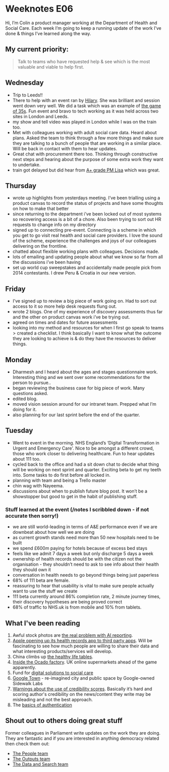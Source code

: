 # Weeknotes E06
Hi, I’m Colin a product manager working at the Department of Health and Social Care. Each week I’m going to keep a running update of the work I’ve done & things I’ve learned along the way.

## My current priority:
> Talk to teams who have requested help & see which is the most valuable and viable to help first.

## Wednesday
- Trip to Leeds!!
- There to help with an event ran by [Hilary](https://twitter.com/hiralyhall). She was brilliant and session went down very well. We did a task which was an example of [the game of 35s](http://www.coachingagileteams.com/2009/08/30/agile/agile-team-start-up/attachment/how-to-facilitate-35/). Fun event and bravo to tech working as it was held across two sites in London and Leeds.
- my show and tell video was played in London while I was on the train too. 
- Met with colleagues working with adult social care data. Heard about plans. Asked the team to think through a few more things and make sure they are talking to a bunch of people that are working in a similar place. Will be back in contact with them to hear updates.
- Great chat with procurement there too. Thinking through constructive next steps and hearing about the purpose of some extra work they want to undertake.
- train got delayed but did hear from [A+ grade PM Lisa](https://twitter.com/lisa_e_scott) which was great.

## Thursday
- wrote up highlights from yesterdays meeting. I’ve been trialling using a product canvas to record the status of projects and have some thoughts on how to make that better
- since returning to the department i’ve been locked out of most systems so recovering access is a bit of a chore. Also been trying to sort out HR requests to change info on my directory
- signed up to connecting pre-event. Connecting is a scheme in which you get to go visit real health and social care providers. I love the sound of the scheme, experience the challenges and joys of our colleagues delivering on the frontline. 
- chatted about flexible working plans with colleagues. Decisions made.
- lots of emailing and updating people about what we know so far from all the discussions i’ve been having
- set up world cup sweepstakes and accidentally made people pick from 2014 contestants. I drew Peru & Croatia in our new version.

## Friday
- I’ve signed up to review a big piece of work going on. Had to sort out access to it so more help desk requests flung out.
- wrote 2 blogs. One of my experience of discovery assessments thus far and the other on product canvas work i’ve be trying out.
- agreed on times and dates for future assessments
- looking into my method and resources for when I first go speak to teams > created a checklist. I think basically I want to know what the outcome they are looking to achieve is & do they have the resources to deliver things.

## Monday
- Dharmesh and I heard about the ages and stages questionnaire work. Interesting thing and we sent over some recommendations for the person to pursue.. 
- began reviewing the business case for big piece of work. Many questions asked.
- edited blog.
- moved vision session around for our intranet team. Prepped what I’m doing for it.
- also planning for our last sprint before the end of the quarter.

## Tuesday
- Went to event in the morning. NHS England’s ‘Digital Transformation in Urgent and Emergency Care'. Nice to be amongst a different crowd, those who work closer to delivering healthcare. Fun to hear updates about 111 too.
- cycled back to the office and had a sit down chat to decide what thing will be working on next sprint and quarter. Exciting beta to get my teeth into. Some tasks to do first before all locked in.
- planning with team and being a Trello master
- chin wag with Nayeema.
- discussions about when to publish future blog post. It won’t be a showstopper but good to get in the habit of publishing stuff. 

### Stuff learned at the event (/notes I scribbled down - if not accurate then sorry!)
- we are still world-leading in terms of A&E performance even if we are downbeat about how well we are doing
- as current growth stands need more than 50 new hospitals need to be built
- we spend £600m paying for hotels because of excess bed stays
- feels like we admit 7 days a week but only discharge 5 days a week
- ownership of health records should be with the citizen not the organisation - they shouldn’t need to ask to see info about their health they should own it
- conversation in health needs to go beyond things being just paperless
- 68% of 111 beta are female.
- reassuring to hear that usability is vital to make sure people actually want to use the stuff we create
- 111 beta currently around 86% completion rate, 2 minute journey times, their discovery hypotheses are being proved correct
- 68% of traffic to NHS.uk is from mobile and 10% from tablets. 

## What I've been reading
1. Awful stock photos are [the real problem with AI reporting](https://medium.com/@ageitgey/the-real-scandal-of-ai-awful-stock-photos-456633b9b0fc).
2. [Apple opening up its health records app to third party apps](https://www.digitalhealth.net/2018/06/apple-health-health-records-api-us-developers/). Will be fascinating to see how much people are willing to share their data and what interesting products/services will develop.
3. China climbs up [the healthy life tables](https://www.reuters.com/article/us-health-lifespan/china-overtakes-us-for-healthy-lifespan-who-data-idUSKCN1IV15L?utm_source=ODI+Master+list+%28Only+Phil%29&utm_campaign=aa68561c90-TheWeekinData16Feb2018_COPY_01&utm_medium=email&utm_term=0_3391a19d97-aa68561c90-101392677&mc_cid=aa68561c90&mc_eid=489093968b).
4. [Inside the Ocado factory](https://www.theverge.com/2018/5/8/17331250/automated-warehouses-jobs-ocado-andover-amazon?_hsenc=p2ANqtz-_Vz7J_CRGVpn1d4bS_Uq0qwVmChYb3pCcaxOP3CFpTc8jBMgyBmkyeXJZiskMvG2ouKjF6CUXRnogzXpS-ilik9L12Pw&_hsmi=62907397). UK online supermarkets ahead of the game apparently.
5. Fund for [digital solutions to social care](https://www.digitalhealth.net/2018/05/adult-social-care-digital-innovations-funding/)
6. [Google Town](http://www.bbc.co.uk/news/technology-41414872) - re-imagined city and public space by Google-owned Sidewalk Labs
7. [Warnings about the use of credibility scores](https://www.poynter.org/news/four-serious-questions-about-elon-musks-silly-credibility-score). Basically it’s hard and scoring author's credibility on the news/content they write may be misleading and not the best approach.
8. The [basics of authentication](https://www.troyhunt.com/passwords-evolved-authentication-guidance-for-the-modern-era/?utm_content=bufferf3278&utm_medium=social&utm_source=twitter.com&utm_campaign=buffer)

## Shout out to others doing great stuff
Former colleagues in Parliament write updates on the work they are doing. They are fantastic and if you are interested in anything democracy related then check them out:
- [The People team](https://ukparliament.github.io/sprintnotes.people/)
- [The Outputs team](https://ukparliament.github.io/sprintnotes.outputs/)
- [The Data and Search team](https://ukparliament.github.io/weeknotes.data-search/)
